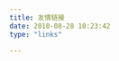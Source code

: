 ```yaml
---
title: 友情链接
date: 2018-08-28 10:23:42
type: "links"

---
```


<!DOCTYPE html>
 <html>
 <head>
     <meta charset="utf-8">
     <title>html 简单的table样式</title>
     <style type="text/css">
     /* gridtable */
     table.gridtable {
         font-family: verdana,arial,sans-serif;
         font-size:11px;
         color:#333333;
         border-width: 1px;
         border-color: #666666;
         border-collapse: collapse;
     }
     table.gridtable th {
         border-width: 1px;
         padding: 8px;
         border-style: solid;
         border-color: #666666;
         background-color: #dedede;
     }
     table.gridtable td {
         border-width: 1px;
         padding: 8px;
         border-style: solid;
         border-color: #666666;
         background-color: #ffffff;
     }
     /* imagetable */
     table.imagetable {
         font-family: verdana,arial,sans-serif;
         font-size:11px;
         color:#333333;
         border-width: 1px;
         border-color: #999999;
         border-collapse: collapse;
     }
     table.imagetable th {
         background:#b5cfd2 url('cell-blue.jpg');
         border-width: 1px;
         padding: 8px;
         border-style: solid;
         border-color: #999999;
     }
     table.imagetable td {
         background:#dcddc0 url('cell-grey.jpg');
         border-width: 1px;
         padding: 8px;
         border-style: solid;
         border-color: #999999;
     }
     /* /imagetable */
     /* altrowstable */
     table.altrowstable {
         font-family: verdana,arial,sans-serif;
         font-size:11px;
         color:#333333;
         border-width: 1px;
         border-color: #a9c6c9;
         border-collapse: collapse;
     }
     table.altrowstable th {
         border-width: 1px;
         padding: 8px;
         border-style: solid;
         border-color: #a9c6c9;
     }
     table.altrowstable td {
         border-width: 1px;
         padding: 8px;
         border-style: solid;
         border-color: #a9c6c9;
     }
     .oddrowcolor{
         background-color:#d4e3e5;
     }
     .evenrowcolor{
         background-color:#c3dde0;
     }
     /* /altrowstable */
     /* hovertable */
     table.hovertable {
         font-family: verdana,arial,sans-serif;
         font-size:11px;
         color:#333333;
         border-width: 1px;
         border-color: #999999;
         border-collapse: collapse;
     }
     table.hovertable th {
         background-color:#c3dde0;
         border-width: 1px;
         padding: 8px;
         border-style: solid;
         border-color: #a9c6c9;
     }
     table.hovertable tr {
         background-color:#d4e3e5;
     }
     table.hovertable td {
         border-width: 1px;
         padding: 8px;
         border-style: solid;
         border-color: #a9c6c9;
     }
     /* /hovertable */
 
     </style>
 </head>
 <body>
 
 <h2>table样式2:带背景图的CSS样式表格</h2>
<table class="imagetable">
     <tr>
         <th>Info Header 1</th>
         <th>Info Header 2</th>
         <th>Info Header 3</th>
     </tr>
     <tr>
         <td>Text 1A</td><td>Text 1B</td><td>Text 1C</td>
     </tr>
     <tr>
         <td>Text 2A</td><td>Text 2B</td><td>Text 2C</td>
     </tr>
 </table>
 
 <h2>table样式4:鼠标悬停高亮的CSS样式表格 (需要JS)</h2>
 <table class="hovertable">
     <tr>
         <th>Info Header 1</th><th>Info Header 2</th><th>Info Header 3</th>
     </tr>
     <tr onmouseover="this.style.backgroundColor='#ffff66';" onmouseout="this.style.backgroundColor='#d4e3e5';">
         <td>Item 1A</td><td>Item 1B</td><td>Item 1C</td>
     </tr>
     <tr onmouseover="this.style.backgroundColor='#ffff66';" onmouseout="this.style.backgroundColor='#d4e3e5';">
         <td>Item 2A</td><td>Item 2B</td><td>Item 2C</td>
     </tr>
     <tr onmouseover="this.style.backgroundColor='#ffff66';" onmouseout="this.style.backgroundColor='#d4e3e5';">
         <td>Item 3A</td><td>Item 3B</td><td>Item 3C</td>
     </tr>
     <tr onmouseover="this.style.backgroundColor='#ffff66';" onmouseout="this.style.backgroundColor='#d4e3e5';">
         <td>Item 4A</td><td>Item 4B</td><td>Item 4C</td>
     </tr>
     <tr onmouseover="this.style.backgroundColor='#ffff66';" onmouseout="this.style.backgroundColor='#d4e3e5';">
         <td>Item 5A</td><td>Item 5B</td><td>Item 5C</td>
     </tr>
 </table>
 
 <script type="text/javascript">
     function altRows(id){
         if(document.getElementsByTagName){
 
             var table = document.getElementById(id);
             var rows = table.getElementsByTagName("tr");
 
             for(i = 0; i < rows.length; i++){
                 if(i % 2 == 0){
                     rows[i].className = "evenrowcolor";
                 }else{
                     rows[i].className = "oddrowcolor";
                 }
             }
         }
     }
 
     window.onload=function(){
         altRows('alternatecolor');
     }
 </script>
 </body>
 </html>